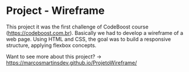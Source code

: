# Project - Wireframe

This project it was the first challenge of CodeBoost course (https://codeboost.com.br). Basically we had to develop a wireframe of a web page. Using HTML and CSS, the goal was to build a responsive structure, applying flexbox concepts.

Want to see more about this project? -> https://marcosmartinsdev.github.io/ProjetoWireframe/
